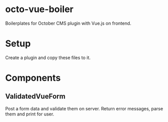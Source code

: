 # octo-vue-boiler
Boilerplates for October CMS plugin with Vue.js on frontend.

# Setup
Create a plugin and copy these files to it.

# Components
## ValidatedVueForm
Post a form data and validate them on server. Return error messages, parse them and print for user.
